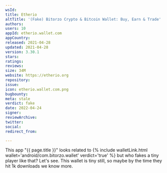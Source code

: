 ```yaml
---
wsId: 
title: Etherio
altTitle: '(Fake) Bitorzo Crypto & Bitcoin Wallet: Buy, Earn & Trade'
authors: 
users: 10
appId: etherio.wallet.com
appCountry: 
released: 2021-04-28
updated: 2021-04-28
version: 3.30.1
stars: 
ratings: 
reviews: 
size: 34M
website: https://etherio.org
repository: 
issue: 
icon: etherio.wallet.com.png
bugbounty: 
meta: stale
verdict: fake
date: 2022-04-24
signer: 
reviewArchive: 
twitter: 
social: 
redirect_from: 

---
```


This app "{{ page.title }}" looks related to
{% include walletLink.html wallet='android/com.bitorzo.wallet' verdict='true' %}
but who fakes a tiny player like that? Let's see. This wallet is tiny still, so
maybe by the time they hit 1k downloads we know more.
